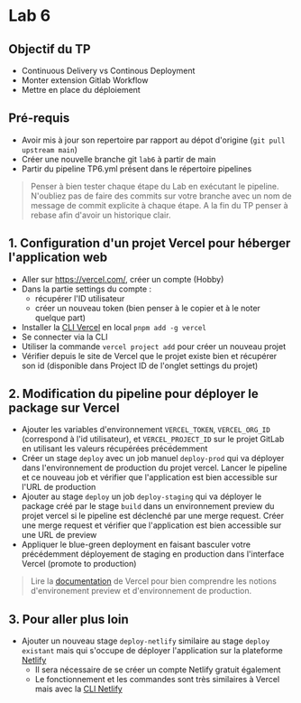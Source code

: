 # Lab 6

## Objectif du TP

- Continuous Delivery vs Continous Deployment
- Monter extension Gitlab Workflow
- Mettre en place du déploiement 

## Pré-requis
- Avoir mis à jour son repertoire par rapport au dépot d'origine (`git pull upstream main`)
- Créer une nouvelle branche git `lab6` à partir de main
- Partir du pipeline TP6.yml présent dans le répertoire pipelines

> Penser à bien tester chaque étape du Lab en exécutant le pipeline. N'oubliez pas de faire des commits sur votre branche avec un nom de message de commit explicite à chaque étape. A la fin du TP penser à rebase afin d'avoir un historique clair.

## 1. Configuration d'un projet Vercel pour héberger l'application web

- Aller sur https://vercel.com/, créer un compte (Hobby)
- Dans la partie settings du compte :
  - récupérer l'ID utilisateur
  - créer un nouveau token (bien penser à le copier et à le noter quelque part)
- Installer la [CLI Vercel](https://vercel.com/docs/cli) en local `pnpm add -g vercel`
- Se connecter via la CLI
- Utiliser la commande `vercel project add` pour créer un nouveau projet
- Vérifier depuis le site de Vercel que le projet existe bien et récupérer son id (disponible dans Project ID de l'onglet settings du projet)

## 2. Modification du pipeline pour déployer le package sur Vercel

- Ajouter les variables d'environnement `VERCEL_TOKEN`, `VERCEL_ORG_ID` (correspond à l'id utilisateur), et `VERCEL_PROJECT_ID` sur le projet GitLab en utilisant les valeurs récupérées précédemment
- Créer un stage `deploy` avec un job manuel `deploy-prod` qui va déployer dans l'environnement de production du projet vercel. Lancer le pipeline et ce nouveau job et vérifier que l'application est bien accessible sur l'URL de production
- Ajouter au stage `deploy` un job `deploy-staging` qui va déployer le package créé par le stage `build` dans un environnement preview du projet vercel si le pipeline est déclenché par une merge request. Créer une merge request et vérifier que l'application est bien accessible sur une URL de preview
- Appliquer le blue-green deployment en faisant basculer votre précédemment déployement de staging en production dans l'interface Vercel (promote to production)

> Lire la [documentation](https://vercel.com/docs/concepts/deployments/environments) de Vercel pour bien comprendre les notions d'environement preview et d'environnement de production.

## 3. Pour aller plus loin

- Ajouter un nouveau stage `deploy-netlify` similaire au stage `deploy existant` mais qui s'occupe de déployer l'application sur la plateforme [Netlify](https://www.netlify.com/)
  - Il sera nécessaire de se créer un compte Netlify gratuit également
  - Le fonctionnement et les commandes sont très similaires à Vercel mais avec la [CLI Netlify](https://docs.netlify.com/cli/get-started/)